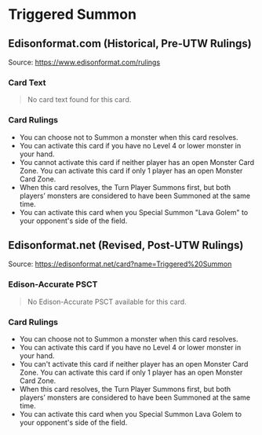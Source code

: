 # Triggered Summon

## Edisonformat.com (Historical, Pre-UTW Rulings)

Source: https://www.edisonformat.com/rulings

### Card Text

> No card text found for this card.

### Card Rulings

*   You can choose not to Summon a monster when this card resolves.
*   You can activate this card if you have no Level 4 or lower monster in your hand.
*   You cannot activate this card if neither player has an open Monster Card Zone. You can activate this card if only 1 player has an open Monster Card Zone.
*   When this card resolves, the Turn Player Summons first, but both players’ monsters are considered to have been Summoned at the same time.
*   You can activate this card when you Special Summon "Lava Golem" to your opponent's side of the field.

## Edisonformat.net (Revised, Post-UTW Rulings)

Source: https://edisonformat.net/card?name=Triggered%20Summon

### Edison-Accurate PSCT

> No Edison-Accurate PSCT available for this card.

### Card Rulings

*   You can choose not to Summon a monster when this card resolves.
*   You can activate this card if you have no Level 4 or lower monster in your hand.
*   You can't activate this card if neither player has an open Monster Card Zone. You can activate this card if only 1 player has an open Monster Card Zone.
*   When this card resolves, the Turn Player Summons first, but both players’ monsters are considered to have been Summoned at the same time.
*   You can activate this card when you Special Summon Lava Golem to your opponent's side of the field.
            